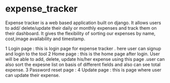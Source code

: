 # expense_tracker

Expense tracker is a web based application built on django. It allows users to add/ delete/update their daily or monthly expenses and track them on their dashboard. It gives the
flexibility of sorting our expenses by name, cost,image availability and timestamp.

1 Login page : this is login page for expense tracker . here user can signup and login to the tool
2 Home page : this is the home page after login. User will be able to add, delete, update his/her expense using this page .user can also sort the expesne list on basis of different
fields and also can see total expense.
3 Password reset page :
4 Update page : this is page where user can update their expense.
